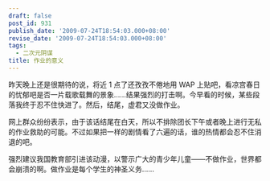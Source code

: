 ```yaml
---
draft: false
post_id: 931
publish_date: '2009-07-24T18:54:03.000+08:00'
revise_date: '2009-07-24T18:54:03.000+08:00'
tags:
  - 二次元阴谋
title: 作业的意义
---
```


昨天晚上还是很期待的说，将近 1 点了还孜孜不倦地用 WAP 上贴吧，看凉宫春日的忧郁吧是否一片载歌载舞的景象……结果强烈的打击啊。今早看的时候，某些段落我终于忍不住快进了。然后，结尾，虚君又没做作业。

网上群众纷纷表示，由于该话结尾在白天，所以不排除团长下午或者晚上进行无私的作业救助的可能。不过如果把一样的剧情看了六遍的话，谁的热情都会忍不住消退的吧。

强烈建议我国教育部引进该动漫，以警示广大的青少年儿童——不做作业，世界都会崩溃的啊。做作业是每个学生的神圣义务……
